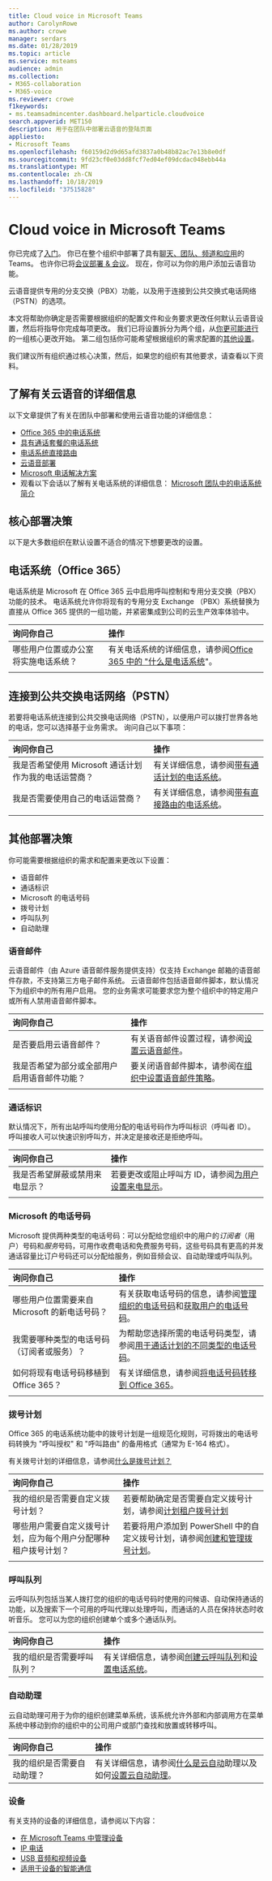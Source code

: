 ```yaml
---
title: Cloud voice in Microsoft Teams
author: CarolynRowe
ms.author: crowe
manager: serdars
ms.date: 01/28/2019
ms.topic: article
ms.service: msteams
audience: admin
ms.collection:
- M365-collaboration
- M365-voice
ms.reviewer: crowe
f1keywords:
- ms.teamsadmincenter.dashboard.helparticle.cloudvoice
search.appverid: MET150
description: 用于在团队中部署云语音的登陆页面
appliesto:
- Microsoft Teams
ms.openlocfilehash: f60159d2d9d65afd3837a0b48b82ac7e13b8e0df
ms.sourcegitcommit: 9fd23cf0e03dd8fcf7ed04ef09dcdac048ebb44a
ms.translationtype: MT
ms.contentlocale: zh-CN
ms.lasthandoff: 10/18/2019
ms.locfileid: "37515828"
---
```

# <a name="cloud-voice-in-microsoft-teams"></a>Cloud voice in Microsoft Teams

你已完成了[入门](get-started-with-teams-quick-start.md)。 你已在整个组织中部署了具有[聊天、团队、频道和应用](deploy-chat-teams-channels-microsoft-teams-landing-page.md)的 Teams。 也许你已将[会议部署 & 会议](deploy-meetings-microsoft-teams-landing-page.md)。 现在，你可以为你的用户添加云语音功能。 

云语音提供专用的分支交换（PBX）功能，以及用于连接到公共交换式电话网络（PSTN）的选项。

本文将帮助你确定是否需要根据组织的配置文件和业务要求更改任何默认云语音设置，然后将指导你完成每项更改。 我们已将设置拆分为两个组，从[你更可能进行](#core-deployment-decisions)的一组核心更改开始。 第二组包括你可能希望根据组织的需求配置的[其他设置](#additional-deployment-decisions)。

我们建议所有组织通过核心决策，然后，如果您的组织有其他要求，请查看以下资料。



## <a name="learn-more-about-cloud-voice"></a>了解有关云语音的详细信息

以下文章提供了有关在团队中部署和使用云语音功能的详细信息：

- [Office 365 中的电话系统](what-is-phone-system-in-office-365.md)
- [具有通话套餐的电话系统](calling-plan-landing-page.md)
- [电话系统直接路由](direct-routing-landing-page.md)
- [云语音部署](cloud-voice-deployment.md)
- [Microsoft 电话解决方案](https://docs.microsoft.com/en-us/SkypeForBusiness/hybrid/msft-telephony-solutions)
- 观看以下会话以了解有关电话系统的详细信息： [Microsoft 团队中的电话系统简介](https://aka.ms/teams-phone-system)


## <a name="core-deployment-decisions"></a>核心部署决策

以下是大多数组织在默认设置不适合的情况下想要更改的设置。

## <a name="phone-system-office-365"></a>电话系统（Office 365）

电话系统是 Microsoft 在 Office 365 云中启用呼叫控制和专用分支交换（PBX）功能的技术。 电话系统允许你将现有的专用分支 Exchange （PBX）系统替换为直接从 Office 365 提供的一组功能，并紧密集成到公司的云生产效率体验中。


|询问你自己|操作 |
|:------------|:-------|
|哪些用户位置或办公室将实施电话系统？ |有关电话系统的详细信息，请参阅[Office 365 中的 "什么是电话系统](what-is-phone-system-in-office-365.md)"。</li></ul>|
|||

## <a name="connection-to-the-public-switched-telephone-network-pstn"></a>连接到公共交换电话网络（PSTN）

若要将电话系统连接到公共交换电话网络（PSTN），以便用户可以拨打世界各地的电话，您可以选择基于业务需求。  询问自己以下事项：


|询问你自己|操作 |
| :------------|:-------|
| 我是否希望使用 Microsoft 通话计划作为我的电话运营商？ | 有关详细信息，请参阅[带有通话计划的电话系统](calling-plan-landing-page.md)。|
| 我是否需要使用自己的电话运营商？ | 有关详细信息，请参阅[带有直接路由的电话系统](direct-routing-landing-page.md)。
|||


## <a name="additional-deployment-decisions"></a>其他部署决策

你可能需要根据组织的需求和配置来更改以下设置：

- 语音邮件
- 通话标识
- Microsoft 的电话号码
- 拨号计划
- 呼叫队列
- 自动助理

### <a name="voicemail"></a>语音邮件

云语音邮件（由 Azure 语音邮件服务提供支持）仅支持 Exchange 邮箱的语音邮件存款，不支持第三方电子邮件系统。 云语音邮件包括语音邮件脚本，默认情况下为组织中的所有用户启用。 您的业务需求可能要求您为整个组织中的特定用户或所有人禁用语音邮件脚本。

|询问你自己|操作 |
|:------------|:-------|
| 是否要启用云语音邮件？ | 有关语音邮件设置过程，请参阅[设置云语音邮件](set-up-phone-system-voicemail.md)。
| 我是否希望为部分或全部用户启用语音邮件功能？ | 要关闭语音邮件脚本，请参阅在[组织中设置语音邮件策略](set-up-phone-system-voicemail.md#setting-voicemail-policies-in-your-organization)。</li></ul>|
|||

### <a name="calling-identity"></a>通话标识

默认情况下，所有出站呼叫均使用分配的电话号码作为呼叫标识（呼叫者 ID）。 呼叫接收人可以快速识别呼叫方，并决定是接收还是拒绝呼叫。

|询问你自己|操作 |
|:------------|:-------|
|我是否希望屏蔽或禁用来电显示？ | 若要更改或阻止呼叫方 ID，请参阅[为用户设置来电显示](set-the-caller-id-for-a-user.md)。 |
|||

### <a name="phone-numbers-from-microsoft"></a>Microsoft 的电话号码

Microsoft 提供两种类型的电话号码：可以分配给您组织中的用户的*订阅者*（用户）号码和*服务*号码，可用作收费电话和免费服务号码，这些号码具有更高的并发通话容量比订户号码还可以分配给服务，例如音频会议、自动助理或呼叫队列。

|询问你自己|操作 |
| :------------|:-------|
| 哪些用户位置需要来自 Microsoft 的新电话号码？ | 有关获取电话号码的信息，请参阅[管理组织的电话号码](manage-phone-numbers-for-your-organization/manage-phone-numbers-for-your-organization.md)和[获取用户的电话号码](getting-phone-numbers-for-your-users.md)。 
| 我需要哪种类型的电话号码（订阅者或服务）？ | 为帮助您选择所需的电话号码类型，请参阅[用于通话计划的不同类型的电话号码](different-kinds-of-phone-numbers-used-for-calling-plans.md)。
如何将现有电话号码移植到 Office 365？|有关详细信息，请参阅[将电话号码转移到 Office 365](transfer-phone-numbers-to-office-365.md)。
|||

### <a name="dial-plans"></a>拨号计划

Office 365 的电话系统功能中的拨号计划是一组规范化规则，可将拨出的电话号码转换为 "呼叫授权" 和 "呼叫路由" 的备用格式（通常为 E-164 格式）。

有关拨号计划的详细信息，请参阅[什么是拨号计划？](https://docs.microsoft.com/SkypeForBusiness/what-are-calling-plans-in-office-365/what-are-dial-plans)

|询问你自己|操作 |
|:------------|:-------|
| 我的组织是否需要自定义拨号计划？ | 若要帮助确定是否需要自定义拨号计划，请参阅[计划租户拨号计划](what-are-dial-plans.md#planning-for-tenant-dial-plans)|
哪些用户需要自定义拨号计划，应为每个用户分配哪种租户拨号计划？ | 若要将用户添加到 PowerShell 中的自定义拨号计划，请参阅[创建和管理拨号计划](create-and-manage-dial-plans.md)。 |
|||

### <a name="call-queues"></a>呼叫队列

云呼叫队列包括当某人拨打您的组织的电话号码时使用的问候语、自动保持通话的功能，以及搜索下一个可用的呼叫代理以处理呼叫，而通话的人员在保持状态时收听音乐。 您可以为您的组织创建单个或多个通话队列。 


|询问你自己|操作 |
|:------------|:-------|
| 我的组织是否需要呼叫队列？ | 有关详细信息，请参阅[创建云呼叫队列](https://docs.microsoft.com/en-us/SkypeForBusiness/what-is-phone-system-in-office-365/create-a-phone-system-call-queue?toc=/MicrosoftTeams/toc.json&bc=/microsoftteams/breadcrumb/toc.json)和[设置电话系统](setting-up-your-phone-system.md)。 |

### <a name="auto-attendants"></a>自动助理

云自动助理可用于为你的组织创建菜单系统，该系统允许外部和内部调用方在菜单系统中移动到你的组织中的公司用户或部门查找和放置或转移呼叫。

|询问你自己|操作 |
|:------------|:-------|
| 我的组织是否需要自动助理？ | 有关详细信息，请参阅[什么是云自动](what-are-phone-system-auto-attendants.md)助理以及如何[设置云自动助理](create-a-phone-system-auto-attendant.md)。 |

### <a name="devices"></a>设备

有关支持的设备的详细信息，请参阅以下内容：

- [在 Microsoft Teams 中管理设备](device-management.md)
- [IP 电话](https://docs.microsoft.com/en-us/skypeforbusiness/certification/devices-ip-phones?toc=/MicrosoftTeams/toc.json&bc=/microsoftteams/breadcrumb/toc.json)
- [USB 音频和视频设备](https://docs.microsoft.com/en-us/skypeforbusiness/certification/devices-usb-devices?toc=/MicrosoftTeams/toc.json&bc=/microsoftteams/breadcrumb/toc.json)
- [适用于设备的智能通信](https://products.office.com/en-gb/microsoft-teams/across-devices?ms.url=officecomteamsdevices&rtc=1)


